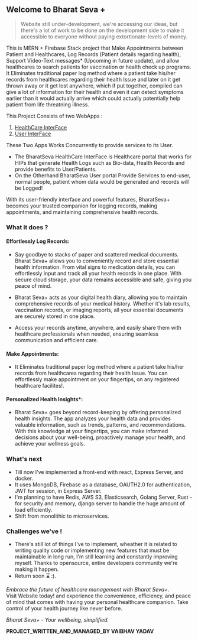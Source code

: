 ## Welcome to Bharat Seva +  
> Website still under-development, we're accessing our ideas, but there's a lot of work to be done on the development side to make it accessible to everyone without paying extortionate-levels of money.

This is MERN + Firebase Stack project that Make Appointments between Patient and Healthcares, Log Records (Patient details regarding health), Support Video-Text messages* (Upcoming in future update), and allow healthcares to search patients for vaccination or health check up programs. 
It Eliminates traditional paper log method where a patient take his/her records from healthcares regarding their health Issue and later on it get thrown away or it get lost anywhere, which if put together, compiled can give a lot of information for their health and even it can detect symptoms earlier than it would actually arrive which could actually potentially help patient from life threatning illness.

This Project Consists of two WebApps :
1. [HealthCare InterFace](https://bharatsevaplus-healthcare.netlify.app/)
2. [User InterFace](https://bharatsevaplus-user.netlify.app/)

These Two Apps Works Concurrently to provide services to its User.
- The BharatSeva HealthCare InterFace is Healthcare portal that works for HIPs that generate Health Logs such as Bio-data, Health Records and provide benefits to User/Patients.  
- On the Otherhand BharatSeva User portal Provide Services to end-user, normal people, patient whom data would be generated and records will be Logged!  

With its user-friendly interface and powerful features, BharatSeva+ becomes your trusted companion for logging records, making appointments, and maintaining comprehensive health records.
### What it does ?
#### Effortlessly Log Records: 
- Say goodbye to stacks of paper and scattered medical documents. Bharat Seva+ allows you to conveniently record and store essential health information. From vital signs to medication details, you can effortlessly input and track all your health records in one place. With secure cloud storage, your data remains accessible and safe, giving you peace of mind.

- Bharat Seva+ acts as your digital health diary, allowing you to maintain comprehensive records of your medical history. Whether it's lab results, vaccination records, or imaging reports, all your essential documents are securely stored in one place.
- Access your records anytime, anywhere, and easily share them with healthcare professionals when needed, ensuring seamless communication and efficient care.

#### Make Appointments:
- It Eliminates traditional paper log method where a patient take his/her records from healthcares regarding their health Issue. You can effortlessly make appointment on your fingertips, on any registered healthcare facilites!.

#### Personalized Health Insights*: 
- Bharat Seva+ goes beyond record-keeping by offering personalized health insights. The app analyzes your health data and provides valuable information, such as trends, patterns, and recommendations. With this knowledge at your fingertips, you can make informed decisions about your well-being, proactively manage your health, and achieve your wellness goals.

### What's next
- Till now I've implemented a front-end with react, Express Server, and docker.
- It uses MongoDB, Firebase as a database, OAUTH2.0 for authentication, JWT for session, in Express Server.
- I'm planning to have Redis, AWS S3, Elasticsearch, Golang Server, Rust - for security and memory, django server to handle the huge amount of load efficiently.
- Shift from monolithic to microservices.  

### Challenges we've !
- There's still lot of things I've to implement, wheather it is related to writing quality code or implementing new features that must be maintainable in long run, I'm still learning and constantly improving myself. Thanks to opensource, entire developers community we're making it happen.
- Return soon ⌛ :).

_Embrace the future of healthcare management with Bharat Seva+._  
Visit Website today! and experience the convenience, efficiency, and peace of mind that comes with having your personal healthcare companion. Take control of your health journey like never before.

_Bharat Seva+ - Your wellbeing, simplified._

__PROJECT_WRITTEN_AND_MANAGED_BY VAIBHAV YADAV__
<!--

**Here are some ideas to get you started:**

🙋‍♀️ A short introduction - what is your organization all about?
🌈 Contribution guidelines - how can the community get involved?
👩‍💻 Useful resources - where can the community find your docs? Is there anything else the community should know?
🍿 Fun facts - what does your team eat for breakfast?
🧙 Remember, you can do mighty things with the power of [Markdown](https://docs.github.com/github/writing-on-github/getting-started-with-writing-and-formatting-on-github/basic-writing-and-formatting-syntax)
-->
